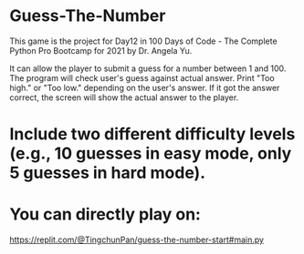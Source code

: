 # Guess-The-Number
This game is the project for Day12 in 100 Days of Code - The Complete Python Pro Bootcamp for 2021 by Dr. Angela Yu.

It can allow the player to submit a guess for a number between 1 and 100.
The program will check user's guess against actual answer. Print "Too high." or "Too low." depending on the user's answer. 
If it got the answer correct, the screen will show the actual answer to the player.

# Include two different difficulty levels (e.g., 10 guesses in easy mode, only 5 guesses in hard mode).
# You can directly play on:
https://replit.com/@TingchunPan/guess-the-number-start#main.py
